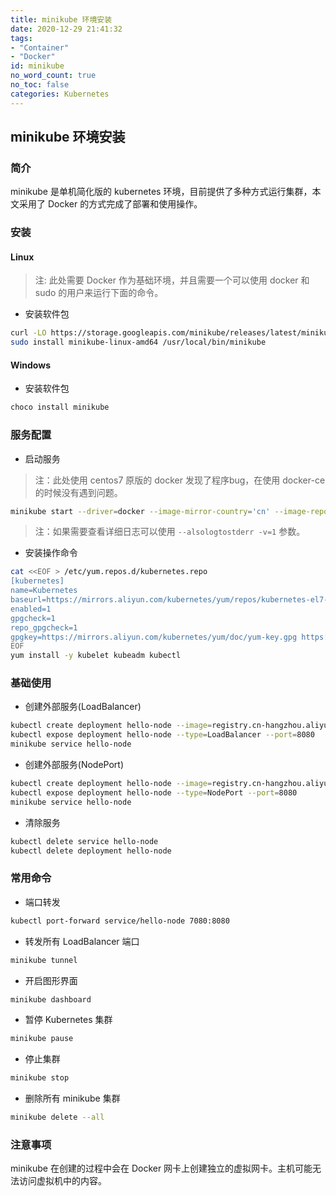 ```yaml
---
title: minikube 环境安装
date: 2020-12-29 21:41:32
tags:
- "Container"
- "Docker"
id: minikube
no_word_count: true
no_toc: false
categories: Kubernetes
---
```


## minikube 环境安装

### 简介

minikube 是单机简化版的 kubernetes 环境，目前提供了多种方式运行集群，本文采用了 Docker 的方式完成了部署和使用操作。

### 安装

#### Linux

> 注: 此处需要 Docker 作为基础环境，并且需要一个可以使用 docker 和 sudo 的用户来运行下面的命令。

- 安装软件包

```bash
curl -LO https://storage.googleapis.com/minikube/releases/latest/minikube-linux-amd64
sudo install minikube-linux-amd64 /usr/local/bin/minikube
```

#### Windows

- 安装软件包

```bash
choco install minikube
```

### 服务配置

- 启动服务

> 注：此处使用 centos7 原版的 docker 发现了程序bug，在使用 docker-ce 的时候没有遇到问题。

```bash
minikube start --driver=docker --image-mirror-country='cn' --image-repository='registry.cn-hangzhou.aliyuncs.com/google_containers' 
```

> 注：如果需要查看详细日志可以使用 `--alsologtostderr -v=1` 参数。

- 安装操作命令

```bash
cat <<EOF > /etc/yum.repos.d/kubernetes.repo
[kubernetes]
name=Kubernetes
baseurl=https://mirrors.aliyun.com/kubernetes/yum/repos/kubernetes-el7-x86_64/
enabled=1
gpgcheck=1
repo_gpgcheck=1
gpgkey=https://mirrors.aliyun.com/kubernetes/yum/doc/yum-key.gpg https://mirrors.aliyun.com/kubernetes/yum/doc/rpm-package-key.gpg
EOF
yum install -y kubelet kubeadm kubectl
```

### 基础使用

- 创建外部服务(LoadBalancer)

```bash
kubectl create deployment hello-node --image=registry.cn-hangzhou.aliyuncs.com/google_containers/echoserver:1.4
kubectl expose deployment hello-node --type=LoadBalancer --port=8080
minikube service hello-node
```

- 创建外部服务(NodePort)

```bash
kubectl create deployment hello-node --image=registry.cn-hangzhou.aliyuncs.com/google_containers/echoserver:1.4
kubectl expose deployment hello-node --type=NodePort --port=8080
minikube service hello-node
```

- 清除服务

```bash
kubectl delete service hello-node
kubectl delete deployment hello-node
```

### 常用命令

- 端口转发

```bash
kubectl port-forward service/hello-node 7080:8080
```

- 转发所有 LoadBalancer 端口

```bash
minikube tunnel
```

- 开启图形界面

```bash
minikube dashboard
```

- 暂停 Kubernetes 集群

```bash
minikube pause
```

- 停止集群

```bash
minikube stop
```

- 删除所有 minikube 集群

```bash
minikube delete --all
```

### 注意事项

minikube 在创建的过程中会在 Docker 网卡上创建独立的虚拟网卡。主机可能无法访问虚拟机中的内容。